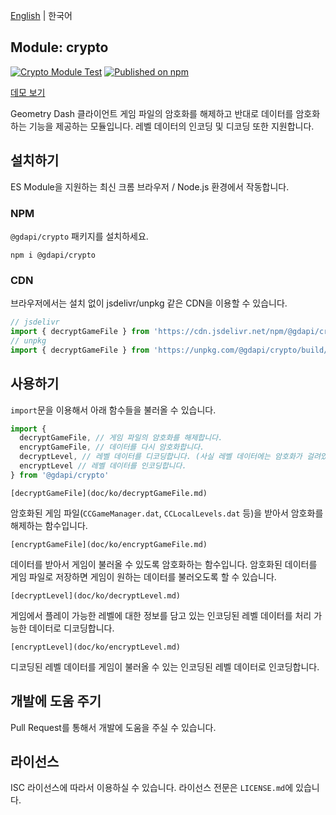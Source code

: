 [English](README.md) | 한국어

## Module: crypto
[![Crypto Module Test](https://github.com/GDAPI/GDAPI/actions/workflows/crypto-test.yaml/badge.svg)](https://github.com/GDAPI/GDAPI/actions/workflows/crypto-test.yaml)
[![Published on npm](https://img.shields.io/npm/v/@gdapi/plist.svg)](https://www.npmjs.com/package/@gdapi/plist)

[데모 보기](https://stackblitz.com/edit/gdapi-crypto-demo?file=index.js)

Geometry Dash 클라이언트 게임 파일의 암호화를 해제하고 반대로 데이터를 암호화하는 기능을 제공하는 모듈입니다. 레벨 데이터의 인코딩 및 디코딩 또한 지원합니다.

## 설치하기

ES Module을 지원하는 최신 크롬 브라우저 / Node.js 환경에서 작동합니다.

### NPM
`@gdapi/crypto` 패키지를 설치하세요.

```
npm i @gdapi/crypto
```

### CDN
브라우저에서는 설치 없이 jsdelivr/unpkg 같은 CDN을 이용할 수 있습니다.
```js
// jsdelivr
import { decryptGameFile } from 'https://cdn.jsdelivr.net/npm/@gdapi/crypto/build/index.min.js'
// unpkg
import { decryptGameFile } from 'https://unpkg.com/@gdapi/crypto/build/index.min.js'
```


## 사용하기

`import`문을 이용해서 아래 함수들을 불러올 수 있습니다.
```js
import {
  decryptGameFile, // 게임 파일의 암호화를 해제합니다.
  encryptGameFile, // 데이터를 다시 암호화합니다.
  decryptLevel, // 레벨 데이터를 디코딩합니다. (사실 레벨 데이터에는 암호화가 걸려있지 않아요)
  encryptLevel // 레벨 데이터를 인코딩합니다.
} from '@gdapi/crypto'
```

`[decryptGameFile](doc/ko/decryptGameFile.md)` 

  암호화된 게임 파일(`CCGameManager.dat`, `CCLocalLevels.dat` 등)을 받아서 암호화를 해제하는 함수입니다.

`[encryptGameFile](doc/ko/encryptGameFile.md)` 

  데이터를 받아서 게임이 불러올 수 있도록 암호화하는 함수입니다. 암호화된 데이터를 게임 파일로 저장하면 게임이 원하는 데이터를 불러오도록 할 수 있습니다.

`[decryptLevel](doc/ko/decryptLevel.md)`

  게임에서 플레이 가능한 레벨에 대한 정보를 담고 있는 인코딩된 레벨 데이터를 처리 가능한 데이터로 디코딩합니다.

`[encryptLevel](doc/ko/encryptLevel.md)`

  디코딩된 레벨 데이터를 게임이 불러올 수 있는 인코딩된 레벨 데이터로 인코딩합니다.

## 개발에 도움 주기

Pull Request를 통해서 개발에 도움을 주실 수 있습니다.

## 라이선스

ISC 라이선스에 따라서 이용하실 수 있습니다. 라이선스 전문은 `LICENSE.md`에 있습니다.